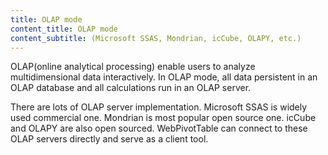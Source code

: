```yaml
---
title: OLAP mode
content_title: OLAP mode
content_subtitle: (Microsoft SSAS, Mondrian, icCube, OLAPY, etc.)
---
```

OLAP(online analytical processing) enable users to analyze multidimensional data interactively.
In OLAP mode, all data persistent in an OLAP database and all calculations run in an OLAP server. 

There are lots of OLAP server implementation. Microsoft SSAS is widely used commercial one.
Mondrian is most popular open source one. icCube and OLAPY are also open sourced.
WebPivotTable can connect to these OLAP servers directly and serve as a client tool.
